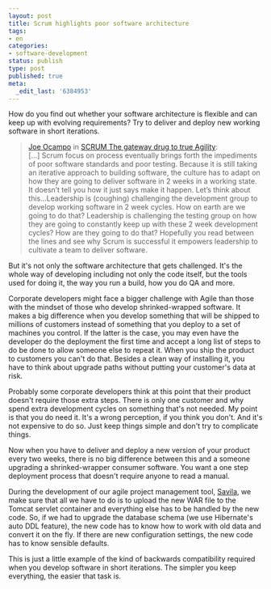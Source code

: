 ```yaml
---
layout: post
title: Scrum highlights poor software architecture
tags:
- en
categories:
- software-development
status: publish
type: post
published: true
meta:
  _edit_last: '6384953'
---
```

<p>How do you find out whether your software architecture is flexible and can keep up with evolving requirements? Try to deliver and deploy new working software in short iterations.</p>

<blockquote><a href="http://www.lostechies.com/blogs/joe_ocampo/default.aspx">Joe Ocampo</a> in <a href="http://www.lostechies.com/blogs/joe_ocampo/archive/2007/09/08/scrum-the-gateway-drug-to-true-agility.aspx#comments">SCRUM The gateway drug to true Agility</a>:<br>
[...] Scrum focus on process eventually brings forth the impediments of poor software standards and poor testing. Because it is still taking an iterative approach to building software, the culture has to adapt on how they are going to deliver software in 2 weeks in a working state. It doesn&rsquo;t tell you how it just says make it happen. Let&rsquo;s think about this&#8230;Leadership is (coughing) challenging the development group to develop working software in 2 week cycles. How on earth are we going to do that? Leadership is challenging the testing group on how they are going to constantly keep up with these 2 week development cycles? How are they going to do that? Hopefully you read between the lines and see why Scrum is successful it empowers leadership to cultivate a team to deliver software.
</blockquote>

<p>But it's not only the software architecture that gets challenged. It's the whole way of developing including not only the code itself, but the tools used for doing it, the way you run a build, how you do QA and more.</p>

<p>Corporate developers might face a bigger challenge with Agile than those with the mindset of those who develop shrinked-wrapped software. It makes a big difference when you develop something that will be shipped to millions of customers instead of something that you deploy to a set of machines you control. If the latter is the case, you may even have the developer do the deployment the first time and accept a long list of steps to do be done to allow someone else to repeat it. When you ship the product to customers you can't do that. Besides a clean way of installing it, you have to think about upgrade paths without putting your customer's data at risk.</p>

<p>Probably some corporate developers think at this point that their product doesn't require those extra steps. There is only one customer and why spend extra development cycles on something that's not needed. My point is that you do need it. It's a wrong perception, if you think you don't. And it's not expensive to do so. Just keep things simple and don't try to complicate things.</p>

<p>Now when you have to deliver and deploy a new version of your product every two weeks, there is no big difference between this and a someone upgrading a shrinked-wrapper consumer software. You want a one step deployment process that doesn't require anyone to read a manual.</p>

<p>During the development of our agile project management tool, <a href="http://www.caimito.net/caimitoEnglish/categories/Savila/">Savila</a>, we make sure that all we have to do is to upload the new WAR file to the Tomcat servlet container and everything else has to be handled by the new code. So, if we had to upgrade the database schema (we use Hibernate's auto DDL feature), the new code has to know how to work with old data and convert it on the fly. If there are new configuration settings, the new code has to know sensible defaults.</p>

<p>This is just a little example of the kind of backwards compatibility required when you develop software in short iterations. The simpler you keep everything, the easier that task is.</p>

